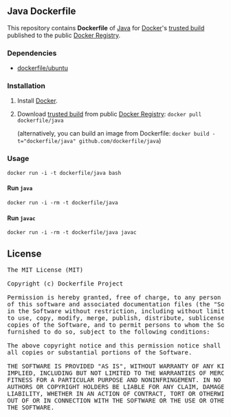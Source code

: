 ## Java Dockerfile


This repository contains **Dockerfile** of [Java](https://www.java.com/) for [Docker](https://www.docker.io/)'s [trusted build](https://index.docker.io/u/dockerfile/java/) published to the public [Docker Registry](https://index.docker.io/).


### Dependencies

* [dockerfile/ubuntu](http://dockerfile.github.io/#/ubuntu)


### Installation

1. Install [Docker](https://www.docker.io/).

2. Download [trusted build](https://index.docker.io/u/dockerfile/java/) from public [Docker Registry](https://index.docker.io/): `docker pull dockerfile/java`

   (alternatively, you can build an image from Dockerfile: `docker build -t="dockerfile/java" github.com/dockerfile/java`)


### Usage

    docker run -i -t dockerfile/java bash

#### Run `java`

    docker run -i -rm -t dockerfile/java

#### Run `javac`

    docker run -i -rm -t dockerfile/java javac


## License

<pre>
The MIT License (MIT)

Copyright (c) Dockerfile Project

Permission is hereby granted, free of charge, to any person obtaining a copy
of this software and associated documentation files (the "Software"), to deal
in the Software without restriction, including without limitation the rights
to use, copy, modify, merge, publish, distribute, sublicense, and/or sell
copies of the Software, and to permit persons to whom the Software is
furnished to do so, subject to the following conditions:

The above copyright notice and this permission notice shall be included in
all copies or substantial portions of the Software.

THE SOFTWARE IS PROVIDED "AS IS", WITHOUT WARRANTY OF ANY KIND, EXPRESS OR
IMPLIED, INCLUDING BUT NOT LIMITED TO THE WARRANTIES OF MERCHANTABILITY,
FITNESS FOR A PARTICULAR PURPOSE AND NONINFRINGEMENT. IN NO EVENT SHALL THE
AUTHORS OR COPYRIGHT HOLDERS BE LIABLE FOR ANY CLAIM, DAMAGES OR OTHER
LIABILITY, WHETHER IN AN ACTION OF CONTRACT, TORT OR OTHERWISE, ARISING FROM,
OUT OF OR IN CONNECTION WITH THE SOFTWARE OR THE USE OR OTHER DEALINGS IN
THE SOFTWARE.
</pre>
